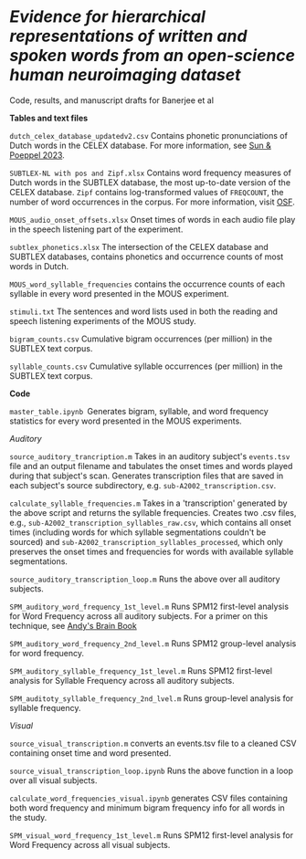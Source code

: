 # *Evidence for hierarchical representations of written and spoken words from an open-science human neuroimaging dataset*

Code, results, and manuscript drafts for Banerjee et al

**Tables and text files**

`dutch_celex_database_updatedv2.csv` Contains phonetic pronunciations of Dutch words in the CELEX database. For more information, see [Sun &amp; Poeppel 2023](https://www.pnas.org/doi/10.1073/pnas.2215710120?utm_source=TOC&utm_medium=ealert&TOC_v120_i36=&ref=d8253441).

`SUBTLEX-NL with pos and Zipf.xlsx` Contains word frequency measures of Dutch words in the SUBTLEX database, the most up-to-date version of the CELEX database. `Zipf` contains log-transformed values of `FREQCOUNT`, the number of word occurrences in the corpus. For more information, visit [OSF](https://osf.io/3d8cx/).

`MOUS_audio_onset_offsets.xlsx` Onset times of words in each audio file play in the speech listening part of the experiment.

`subtlex_phonetics.xlsx` The intersection of the CELEX database and SUBTLEX databases, contains phonetics and occurrence counts of most words in Dutch.

`MOUS_word_syllable_frequencies` contains the occurrence counts of each syllable in every word presented in the MOUS experiment.

`stimuli.txt` The sentences and word lists used in both the reading and speech listening experiments of the MOUS study.

`bigram_counts.csv` Cumulative bigram occurrences (per million) in the SUBTLEX text corpus.

`syllable_counts.csv` Cumulative syllable occurrences (per million) in the SUBTLEX text corpus.

**Code**

`master_table.ipynb `Generates bigram, syllable, and word frequency statistics for every word presented in the MOUS experiments.

*Auditory*

`source_auditory_trancription.m` Takes in an auditory subject's `events.tsv` file and an output filename and tabulates the onset times and words played during that subject's scan. Generates transcription files that are saved in each subject's source subdirectory, e.g. `sub-A2002_transcription.csv`.

`calculate_syllable_frequencies.m` Takes in a 'transcription' generated by the above script and returns the syllable frequencies. Creates two .csv files, e.g., `sub-A2002_transcription_syllables_raw.csv`, which contains all onset times (including words for which syllable segmentations couldn't be sourced) and `sub-A2002_transcription_syllables_processed`, which only preserves the onset times and frequencies for words with available syllable segmentations.

`source_auditory_transcription_loop.m` Runs the above over all auditory subjects. 

`SPM_auditory_word_frequency_1st_level.m` Runs SPM12 first-level analysis for Word Frequency across all auditory subjects. For a primer on this technique, see [Andy's Brain Book](https://andysbrainbook.readthedocs.io/en/latest/PM/PM_Overview.html)

`SPM_auditory_word_frequency_2nd_level.m`  Runs SPM12 group-level analysis for word frequency. 

`SPM_auditory_syllable_frequency_1st_level.m` Runs SPM12 first-level analysis for Syllable Frequency across all auditory subjects. 

`SPM_auditoty_syllable_frequency_2nd_lvel.m` Runs group-level analysis for syllable frequency.

*Visual*

`source_visual_transcription.m` converts an events.tsv file to a cleaned CSV containing onset time and word presented. 

`source_visual_transcription_loop.ipynb` Runs the above function in a loop over all visual subjects. 

`calculate_word_frequencies_visual.ipynb` generates CSV files containing both word frequency and minimum bigram frequency info for all words in the study. 

`SPM_visual_word_frequency_1st_level.m` Runs SPM12 first-level analysis for Word Frequency across all visual subjects.

